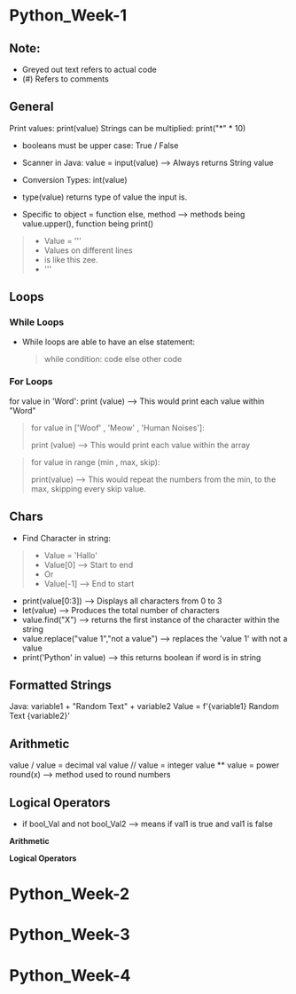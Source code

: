 # Python_Week-1
## Note: 
- Greyed out text refers to actual code
- (#) Refers to comments

## General
Print values: print(value)
Strings can be multiplied: print("*" * 10)
- booleans must be upper case: True / False
- Scanner in Java: value = input(value) --> Always returns String value
- Conversion Types: int(value)
- type(value) returns type of value the input is.

- Specific to object = function
else, method --> methods being value.upper(), function being print()

> - Value = ''' 
> - Values on different lines
> - is like this zee.
> - '''

## Loops
### While Loops
- While loops are able to have an else statement:
  > while condition:
  > code
  > else
  >  other code
  
### For Loops
for value in 'Word':
print (value) --> This would print each value within "Word"
> for value in ['Woof' , 'Meow' , 'Human Noises']:
>
> print (value) --> This would print each value within the array

> for value in range (min , max, skip):
> 
 > print(value) --> This would repeat the numbers from the min, to the max, skipping every skip value.

## Chars
- Find Character in string: 
> - Value = 'Hallo'
>  - Value[0] --> Start to end
 > - Or
  > - Value[-1] --> End to start
- print(value[0:3]) --> Displays all characters from 0 to 3
- let(value) --> Produces the total number of characters
- value.find("X") --> returns the first instance of the character within the string 
- value.replace("value 1","not a value") --> replaces the 'value 1' with not a value
- print('Python' in value) --> this returns boolean if word is in string


## Formatted Strings
Java: variable1 + "Random Text" + variable2
Value = f'{variable1} Random Text {variable2}'

## Arithmetic
value / value = decimal val
value // value = integer
value ** value = power
round(x) --> method used to round numbers


## Logical Operators
- if bool_Val and not bool_Val2 --> means if val1 is true and val1 is false

**Arithmetic**

**Logical Operators**


















# Python_Week-2

# Python_Week-3

# Python_Week-4


